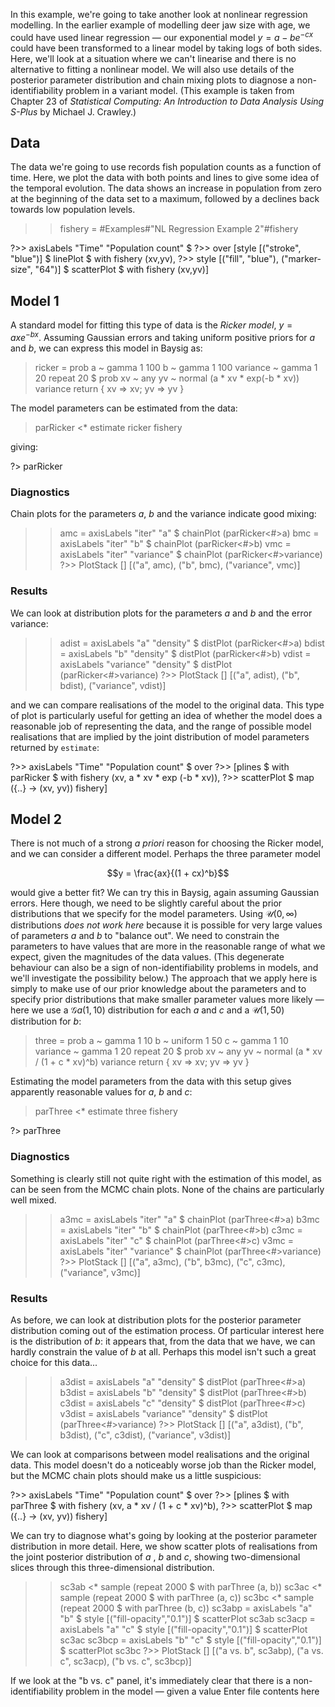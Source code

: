 In this example, we're going to take another look at nonlinear regression modelling.  In the earlier example of modelling deer jaw size with age, we could have used linear regression &mdash; our exponential model $y = a - b e^{-cx}$ could have been transformed to a linear model by taking logs of both sides.  Here, we'll look at a situation where we can't linearise and there is no alternative to fitting a nonlinear model. We will also use details of the posterior parameter distribution and chain mixing plots to diagnose a non-identifiability problem in a variant model.  (This example is taken from Chapter 23 of *Statistical Computing: An Introduction to Data Analysis Using S-Plus* by Michael J. Crawley.)




## Data


The data we're going to use records fish population counts as a function of time.  Here, we plot the  data with both points and lines to give some idea of the temporal evolution.  The data shows an increase in population from zero at the beginning of the data set to a maximum, followed by a declines back towards low population levels.


>> fishery = #Examples#"NL Regression Example 2"#fishery


?>> axisLabels "Time" "Population count" $
?>>   over [style [("stroke", "blue")] $ linePlot $ with fishery (xv,yv),
?>>         style [("fill", "blue"), ("marker-size", "64")] $ scatterPlot $ with fishery (xv,yv)]




## Model 1


A standard model for fitting this type of data is the *Ricker model*, $y = a x e^{-bx}$.  Assuming Gaussian errors and taking uniform positive priors for $a$ and $b$, we can express this model in Baysig as:


> ricker = prob
>   a ~ gamma 1 100
>   b ~ gamma 1 100
>   variance ~ gamma 1 20
>   repeat 20 $ prob
>     xv ~ any
>     yv ~ normal (a * xv * exp(-b * xv)) variance
>     return { xv => xv; yv => yv }


The model parameters can be estimated from the data:


> parRicker <* estimate ricker fishery


giving:


?> parRicker


### Diagnostics


Chain plots for the parameters $a$, $b$ and the variance indicate good mixing:


>> amc = axisLabels "iter" "a" $ chainPlot (parRicker<#>a)
>> bmc = axisLabels "iter" "b" $ chainPlot (parRicker<#>b)
>> vmc = axisLabels "iter" "variance" $ chainPlot (parRicker<#>variance)
?>> PlotStack [] [("a", amc), ("b", bmc), ("variance", vmc)]


### Results


We can look at distribution plots for the parameters $a$ and $b$ and the error variance:


>> adist = axisLabels "a" "density" $ distPlot (parRicker<#>a)
>> bdist = axisLabels "b" "density" $ distPlot (parRicker<#>b)
>> vdist = axisLabels "variance" "density" $ distPlot (parRicker<#>variance)
?>> PlotStack [] [("a", adist), ("b", bdist), ("variance", vdist)]


and we can compare realisations of the model to the original data.  This type of plot is particularly useful for getting an idea of whether the model does a reasonable job of representing the data, and the range of possible model realisations that are implied by the joint distribution of model parameters returned by `estimate`:


?>> axisLabels "Time" "Population count" $ over
?>>    [plines $ with parRicker $ with fishery (xv, a * xv * exp (-b * xv)),
?>>     scatterPlot $ map (\{..} -> (xv, yv)) fishery]




## Model 2


There is not much of a strong *a priori* reason for choosing the Ricker model, and we can consider a different model.  Perhaps the three parameter model


$$y = \frac{ax}{(1 + cx)^b}$$


would give a better fit?  We can try this in Baysig, again assuming Gaussian errors.  Here though, we need to be slightly careful about the prior distributions that we specify for the model parameters.  Using $\mathcal{U}(0, \infty)$ distributions *does not work here* because it is possible for very large values of parameters $a$ and $b$ to "balance out".  We need to constrain the parameters to have values that are more in the reasonable range of what we expect, given the magnitudes of the data values.  (This degenerate behaviour can also be a sign of non-identifiability problems in models, and we'll investigate the possibility below.)  The approach that we apply here is simply to make use of our prior knowledge about the parameters and to specify prior distributions that make smaller parameter values more likely &mdash; here we use a $\mathcal{G}a(1, 10)$ distribution for each $a$ and $c$ and a $\mathcal{U}(1, 50)$ distribution for $b$:


> three = prob
>   a ~ gamma 1 10
>   b ~ uniform 1 50
>   c ~ gamma 1 10
>   variance ~ gamma 1 20
>   repeat 20 $ prob
>     xv ~ any
>     yv ~ normal (a * xv / (1 + c * xv)^b) variance
>     return { xv => xv; yv => yv }


Estimating the model parameters from the data with this setup gives apparently reasonable values for $a$, $b$ and $c$:


> parThree <* estimate three fishery


?> parThree


### Diagnostics


Something is clearly still not quite right with the estimation of this model, as can be seen from the MCMC chain plots.  None of the chains are particularly well mixed.


>> a3mc = axisLabels "iter" "a" $ chainPlot (parThree<#>a)
>> b3mc = axisLabels "iter" "b" $ chainPlot (parThree<#>b)
>> c3mc = axisLabels "iter" "c" $ chainPlot (parThree<#>c)
>> v3mc = axisLabels "iter" "variance" $ chainPlot (parThree<#>variance)
?>> PlotStack [] [("a", a3mc), ("b", b3mc), ("c", c3mc), ("variance", v3mc)]


### Results


As before, we can look at distribution plots for the posterior parameter distribution coming out of the estimation process.  Of particular interest here is the distribution of $b$: it appears that, from the data that we have, we can hardly constrain the value of $b$ at all.  Perhaps this model isn't such a great choice for this data...


>> a3dist = axisLabels "a" "density" $ distPlot (parThree<#>a)
>> b3dist = axisLabels "b" "density" $ distPlot (parThree<#>b)
>> c3dist = axisLabels "c" "density" $ distPlot (parThree<#>c)
>> v3dist = axisLabels "variance" "density" $ distPlot (parThree<#>variance)
?>> PlotStack [] [("a", a3dist), ("b", b3dist), ("c", c3dist), ("variance", v3dist)]


We can look at comparisons between model realisations and the original data.  This model doesn't do a noticeably worse job than the Ricker model, but the MCMC chain plots should make us a little suspicious:


?>> axisLabels "Time" "Population count" $ over
?>>    [plines $ with parThree $ with fishery (xv, a * xv / (1 + c * xv)^b),
?>>     scatterPlot $ map (\{..} -> (xv, yv)) fishery]


We can try to diagnose what's going by looking at the posterior parameter distribution in more detail.  Here, we show scatter plots of realisations from the joint posterior distribution of $a$ , $b$ and $c$, showing two-dimensional slices through this three-dimensional distribution.


>> sc3ab <* sample (repeat 2000 $ with parThree (a, b))
>> sc3ac <* sample (repeat 2000 $ with parThree (a, c))
>> sc3bc <* sample (repeat 2000 $ with parThree (b, c))
>> sc3abp = axisLabels "a" "b" $ style [("fill-opacity","0.1")] $ scatterPlot sc3ab
>> sc3acp = axisLabels "a" "c" $ style [("fill-opacity","0.1")] $ scatterPlot sc3ac
>> sc3bcp = axisLabels "b" "c" $ style [("fill-opacity","0.1")] $ scatterPlot sc3bc
?>> PlotStack [] [("a vs. b", sc3abp), ("a vs. c", sc3acp), ("b vs. c", sc3bcp)]


If we look at the "b vs. c" panel, it's immediately clear that there is a non-identifiability problem in the model &mdash; given a value 
Enter file contents here
